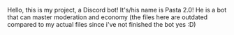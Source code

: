 Hello, this is my project, a Discord bot! It's/his name is Pasta 2.0! He is a bot that can master moderation and economy (the files here are outdated compared to my actual files since i've not finished the bot yes :D)
